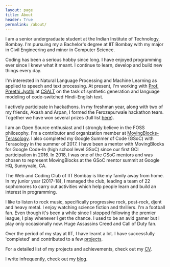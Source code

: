 ```yaml
---
layout: page
title: About
header: True
permalink: /about/
---
```


I am a senior undergraduate student at the Indian Institute of Technology, Bombay. I'm pursuing my a Bachelor's degree at IIT Bombay with my major in Civil Engineering and minor in Computer Science.  
  
Coding has been a serious hobby since long. I have enjoyed programming ever since I knew what it meant. I continue to learn, develop and build new things every day.  

I'm interested in Natural Language Processing and Machine Learning as applied to speech and text processing. At present, I'm working with [Prof. Preethi Jyothi][pjyothi] at [CSALT][csalt] on the task of synthetic generation and language modeling of code-switched Hindi-English text.
  
I actively participate in hackathons. In my freshman year, along with two of my friends, Akash and Arpan, I formed the Ferozepurwale hackathon team. Together we have won several prizes (full list [here][hackathons]).
  
I am an Open Source enthusiast and I strongly believe in the FOSS philosophy. I'm a contributor and organization member at [MovingBlocks- Terasology]. I also completed my Google Summer of Code (GSoC) with Terasology in the summer of 2017. I have been a mentor with MovingBlocks for Google Code-In (high school level GSoC) since our first GCI participation in 2016. In 2018, I was one of the GSoC mentors and was chosen to represent MovingBlocks at the GSoC mentor summit at Google HQ, Sunnyvale, CA.

The Web and Coding Club of IIT Bombay is like my family away from home. In my junior year (2017-18), I managed the club, leading a team of 22 sophomores to carry out activities which help people learn and build an interest in programming.
  
I like to listen to rock music, specifically progressive rock, post-rock, djent and heavy metal. I enjoy watching science fiction and thrillers. I'm a football fan. Even though it's been a while since I stopped following the premier league, I play whenever I get the chance. I used to be an avid gamer but I play only occasionally now. Huge Assassins Creed and Call of Duty fan.  
  
Over the period of my stay at IIT, I have learnt a lot. I have successfully 'completed' and contributed to a few [projects].  

For a detailed list of my projects and achievements, check out my [CV][CV].  

I write infrequently, check out my [blog].

[MovingBlocks- Terasology]: https://github.com/MovingBlocks/Terasology
[Terasology]: http://terasology.org/
[completed my Google Summer of Code]: /2017/08/15/GSoC-wrap-up.html
[wiki]: https://wncc-iitb.org/wiki
[new website]: http://wncc-iitb.org/
[a YouTube Channel]: https://www.youtube.com/channel/UCs3x_XxwScIAzDUfN1lbbGw
[internship portal]: https://portals.wncc-iitb.org/internships/login/
[projects]: /projects
[hackathons]: /projects#hackathons
[CV]: /cv
[blog]: /blog
[pjyothi]: https://www.cse.iitb.ac.in/~pjyothi/
[csalt]: https://www.cse.iitb.ac.in/~pjyothi/csalt/

